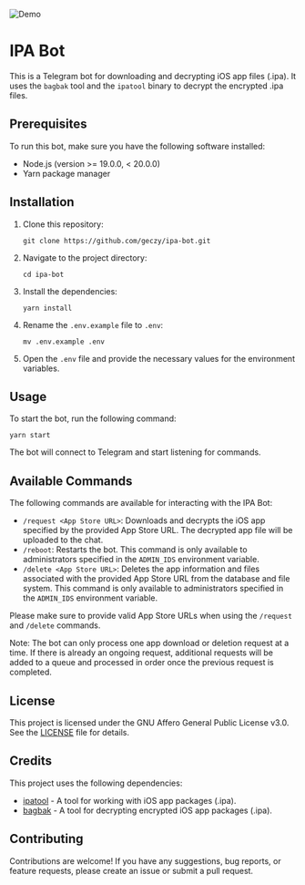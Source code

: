![Demo](https://github.com/dotabod/backend/assets/1036968/7bd6663a-577a-417c-ad74-d037fab641d3)

# IPA Bot

This is a Telegram bot for downloading and decrypting iOS app files (.ipa). It uses the `bagbak` tool and the `ipatool` binary to decrypt the encrypted .ipa files.

## Prerequisites

To run this bot, make sure you have the following software installed:

- Node.js (version >= 19.0.0, < 20.0.0)
- Yarn package manager

## Installation

1. Clone this repository:

   ```shell
   git clone https://github.com/geczy/ipa-bot.git
   ```

2. Navigate to the project directory:

   ```shell
   cd ipa-bot
   ```

3. Install the dependencies:

   ```shell
   yarn install
   ```

4. Rename the `.env.example` file to `.env`:

   ```shell
   mv .env.example .env
   ```

5. Open the `.env` file and provide the necessary values for the environment variables.

## Usage

To start the bot, run the following command:

```shell
yarn start
```

The bot will connect to Telegram and start listening for commands.

## Available Commands

The following commands are available for interacting with the IPA Bot:

- `/request <App Store URL>`: Downloads and decrypts the iOS app specified by the provided App Store URL. The decrypted app file will be uploaded to the chat.
- `/reboot`: Restarts the bot. This command is only available to administrators specified in the `ADMIN_IDS` environment variable.
- `/delete <App Store URL>`: Deletes the app information and files associated with the provided App Store URL from the database and file system. This command is only available to administrators specified in the `ADMIN_IDS` environment variable.

Please make sure to provide valid App Store URLs when using the `/request` and `/delete` commands.

Note: The bot can only process one app download or deletion request at a time. If there is already an ongoing request, additional requests will be added to a queue and processed in order once the previous request is completed.

## License

This project is licensed under the GNU Affero General Public License v3.0. See the [LICENSE](LICENSE) file for details.

## Credits

This project uses the following dependencies:

- [ipatool](https://github.com/majd/ipatool/) - A tool for working with iOS app packages (.ipa).
- [bagbak](https://github.com/ChiChou/bagbak) - A tool for decrypting encrypted iOS app packages (.ipa).

## Contributing

Contributions are welcome! If you have any suggestions, bug reports, or feature requests, please create an issue or submit a pull request.
